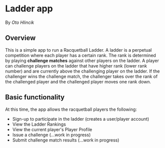 # Ladder app

By *Oto Hlincik*

## Overview

This is a simple app to run a Racquetball Ladder. A ladder is a perpetual competition where each player has a certain rank. The rank is determined by playing **challenge matches** against other players on the ladder. A player can challenge players on the ladder that have higher rank (lower rank number) and are currently above the challenging player on the ladder. If the challenger wins the challenge match, the challenger takes over the rank of the challenged player and the challenged player moves one rank down.

## Basic functionality

At this time, the app allows the racquetball players the following:

* Sign-up to participate in the ladder (creates a user/player account)
* View the Ladder Rankings
* View the current player's Player Profile
* Issue a challenge (...work in progress)
* Submit challenge match results (...work in progress)